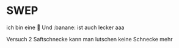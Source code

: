 # SWEP
ich bin eine :pizza:
Und  :banane: ist auch lecker
aaa

Versuch 2
Saftschnecke
kann man lutschen
keine Schnecke mehr
